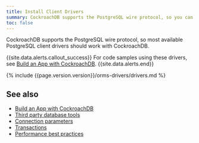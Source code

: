 ```yaml
---
title: Install Client Drivers
summary: CockroachDB supports the PostgreSQL wire protocol, so you can use any available PostgreSQL client drivers.
toc: false
---
```


CockroachDB supports the PostgreSQL wire protocol, so most available PostgreSQL client drivers should work with CockroachDB.

{{site.data.alerts.callout_success}}
For code samples using these drivers, see [Build an App with CockroachDB](build-an-app-with-cockroachdb.html).
{{site.data.alerts.end}}

{% include {{page.version.version}}/orms-drivers/drivers.md %}

## See also

- [Build an App with CockroachDB](build-an-app-with-cockroachdb.html)
- [Third party database tools](third-party-database-tools.html)
- [Connection parameters](connection-parameters.html)
- [Transactions](transactions.html)
- [Performance best practices](performance-best-practices-overview.html)
